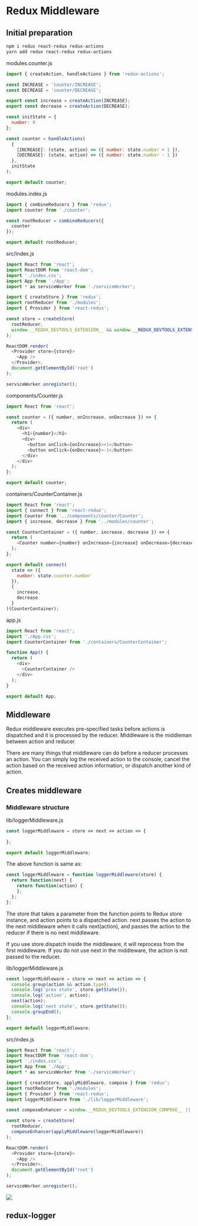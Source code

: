 # Redux Middleware

## Initial preparation

```bash
npm i redux react-redux redux-actions
yarn add redux react-redux redux-actions
```



modules.counter.js

```javascript
import { createAction, handleActions } from 'redux-actions';

const INCREASE = 'counter/INCREASE';
const DECREASE = 'counter/DECREASE';

export const increase = createAction(INCREASE);
export const decrease = createAction(DECREASE);

const initState = {
  number: 0
};

const counter = handleActions(
  {
    [INCREASE]: (state, action) => ({ number: state.number + 1 }),
    [DECREASE]: (state, action) => ({ number: state.number - 1 })
  },
  initState
);

export default counter;
```



modules.index.js

```javascript
import { combineReducers } from 'redux';
import counter from './counter';

const rootReducer = combineReducers({
  counter
});

export default rootReducer;
```



src/index.js

```javascript
import React from 'react';
import ReactDOM from 'react-dom';
import './index.css';
import App from './App';
import * as serviceWorker from './serviceWorker';

import { createStore } from 'redux';
import rootReducer from './modules';
import { Provider } from 'react-redux';

const store = createStore(
  rootReducer,
  window.__REDUX_DEVTOOLS_EXTENSION__ && window.__REDUX_DEVTOOLS_EXTENSION__()
);

ReactDOM.render(
  <Provider store={store}>
    <App />
  </Provider>,
  document.getElementById('root')
);

serviceWorker.unregister();
```



components/Counter.js

```javascript
import React from 'react';

const counter = ({ number, onIncrease, onDecrease }) => {
  return (
    <div>
      <h1>{number}</h1>
      <div>
        <button onClick={onIncrease}>+1</button>
        <button onClick={onDecrease}>-1</button>
      </div>
    </div>
  );
};

export default counter;
```



containers/CounterContainer.js

```javascript
import React from 'react';
import { connect } from 'react-redux';
import Counter from '../components/counter/Counter';
import { increase, decrease } from '../modules/counter';

const CounterContainer = ({ number, increase, decrease }) => {
  return (
    <Counter number={number} onIncrease={increase} onDecrease={decrease} />
  );
};

export default connect(
  state => ({
    number: state.counter.number
  }),
  {
    increase,
    decrease
  }
)(CounterContainer);
```



 app.js

```javascript
import React from 'react';
import './App.css';
import CounterContainer from './containers/CounterContainer';

function App() {
  return (
    <div>
      <CounterContainer />
    </div>
  );
}

export default App;
```



## Middleware

Redux middleware executes pre-specified tasks before actions is dispatched and it is processed by the reducer. Middleware is the middleman between action and reducer.

There are many things that middleware can do before a reducer processes an action. You can simply log the received action to the console, cancel the action based on the received action information, or dispatch another kind of action.



## Creates middleware

### Middleware structure

lib/loggerMiddleware.js

```javascript
const loggerMiddleware = store => next => action => {
  
};

export default loggerMiddleware;
```

The above function is same as:

```javascript
const loggerMiddleware = function loggerMiddleware(store) {
  return function(next) {
    return function(action) {
    };
  };
};
```

The store that takes a parameter from the function points to Redux store instance, and action points to a dispatched action. next passes the action to the next middleware when it calls next\(action\), and passes the action to the reducer if there is no next middleware.

If you use store.dispatch inside the middleware, it will reprocess from the first middleware. If you do not use next in the middleware, the action is not passed to the reducer.

lib/loggerMiddleware.js

```javascript
const loggerMiddleware = store => next => action => {
  console.group(action && action.type);
  console.log('prev state', store.getState());
  console.log('action', action);
  next(action);
  console.log('next state', store.getState());
  console.groupEnd();
};

export default loggerMiddleware;
```



src/index.js

```javascript
import React from 'react';
import ReactDOM from 'react-dom';
import './index.css';
import App from './App';
import * as serviceWorker from './serviceWorker';

import { createStore, applyMiddleware, compose } from 'redux';
import rootReducer from './modules';
import { Provider } from 'react-redux';
import loggerMiddleware from './lib/loggerMiddleware';

const composeEnhancer = window.__REDUX_DEVTOOLS_EXTENSION_COMPOSE__ || compose;

const store = createStore(
  rootReducer,
  composeEnhancer(applyMiddleware(loggerMiddleware))
);

ReactDOM.render(
  <Provider store={store}>
    <App />
  </Provider>,
  document.getElementById('root')
);

serviceWorker.unregister();
```

![](https://i.postimg.cc/8zxr3J3M/Rdux-middleware1.png)



## redux-logger

